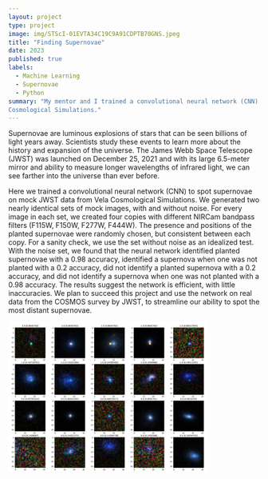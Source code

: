 ```yaml
---
layout: project
type: project
image: img/STScI-01EVTA34C19C9A91CDPTB70GNS.jpeg
title: "Finding Supernovae"
date: 2023
published: true
labels:
  - Machine Learning
  - Supernovae
  - Python
summary: "My mentor and I trained a convolutional neural network (CNN) to spot supernovae on mock JWST data from Vela
Cosmological Simulations."
---
```


Supernovae are luminous explosions of stars that can be seen billions of light years away. 
Scientists study these events to learn more about the history and expansion of the universe. 
The James Webb Space Telescope (JWST) was launched on December 25, 2021 and with its large 6.5-meter 
mirror and ability to measure longer wavelengths of infrared light, we can see farther into the universe 
than ever before. 

Here we trained a convolutional neural network (CNN) to spot supernovae on mock JWST data from Vela Cosmological
Simulations. We generated two nearly identical sets of mock images, with and without noise. For every image in 
each set, we created four copies with different NIRCam bandpass filters (F115W, F150W, F277W, F444W). 
The presence and positions of the planted supernovae were randomly chosen, but consistent between each copy. 
For a sanity check, we use the set without noise as an idealized test. With the noise set, we found that 
the neural network identified planted supernovae with a 0.98 accuracy, identified a supernova when one was 
not planted with a 0.2 accuracy, did not identify a planted supernova with a 0.2 accuracy, and did not identify 
a supernova when one was not planted with a 0.98 accuracy. The results suggest the network is efficient, with 
little inaccuracies. We plan to succeed this project and use the network on real data from the COSMOS survey 
by JWST, to streamline our ability to spot the most distant supernovae.

<img class="text-center p-4" width="400px" src="../img/Screen Shot 2023-04-30 at 11.56.28 AM.png">
